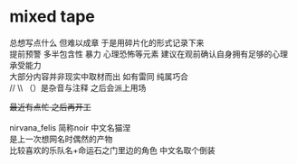 # mixed tape<br>
总想写点什么 但难以成章 于是用碎片化的形式记录下来<br>
提前预警 多半包含性 暴力 心理恐怖等元素 建议在观前确认自身拥有足够的心理承受能力<br>
大部分内容并非现实中取材而出 如有雷同 纯属巧合<br>
// \\\ （）是杂音与注释 之后会派上用场<br>

<del>最近有点忙 之后再开工</del><br>
<br>
nirvana_felis 简称noir 中文名猫涅<br>
是上一次想网名时偶然的产物<br>
比较喜欢的乐队名+命运石之门里边的角色 中文名取个倒装<br>
<br>
